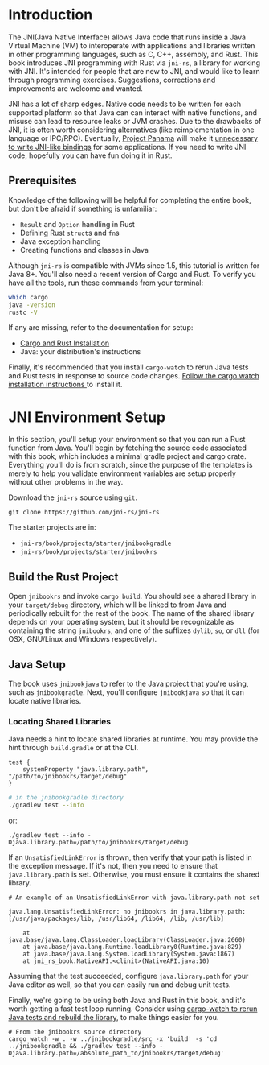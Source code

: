 # Introduction

The JNI(Java Native Interface) allows Java code that runs inside a Java Virtual
Machine (VM) to interoperate with applications and libraries written in other
programming languages, such as C, C++, assembly, and Rust. This book introduces
JNI programming with Rust via `jni-rs`, a library for working with JNI. It's
intended for people that are new to JNI, and would like to learn through
programming exercises. Suggestions, corrections and improvements are welcome and
wanted.

JNI has a lot of sharp edges. Native code needs to be written for each supported
platform so that Java can can interact with native functions, and misuse can
lead to resource leaks or JVM crashes. Due to the drawbacks of JNI, it is often
worth considering alternatives (like reimplementation in one language or
IPC/RPC). Eventually, [Project
Panama](https://openjdk.java.net/projects/panama/) will make it [unnecessary to
write JNI-like
bindings](https://github.com/openjdk/panama-foreign/blob/foreign-jextract/doc/panama_jextract.md)
for some applications. If you need to write JNI code, hopefully you can have fun
doing it in Rust.

## Prerequisites
Knowledge of the following will be helpful for completing the entire book, but
don't be afraid if something is unfamiliar:

- `Result` and `Option` handling in Rust
- Defining Rust `struct`s and `fn`s
- Java exception handling
- Creating functions and classes in Java

Although `jni-rs` is compatible with JVMs since 1.5, this tutorial is written
for Java 8+. You'll also need a recent version of Cargo and Rust. To verify you
have all the tools, run these commands from your terminal:

```bash
which cargo
java -version
rustc -V
```

If any are missing, refer to the documentation for setup:

* [Cargo and Rust Installation](https://rustup.rs/)
* Java: your distribution's instructions

Finally, it's recommended that you install `cargo-watch` to rerun Java tests and
Rust tests in response to source code changes. [Follow the cargo watch
installation instructions ](https://github.com/passcod/cargo-watch) to install
it.

# JNI Environment Setup
In this section, you'll setup your environment so that you can run a Rust
function from Java. You'll begin by fetching the source code associated with
this book, which includes a minimal gradle project and cargo crate. Everything
you'll do is from scratch, since the purpose of the templates is merely to help
you validate environment variables are setup properly without other problems in
the way.


Download the `jni-rs` source using `git`.

```
git clone https://github.com/jni-rs/jni-rs
```

The starter projects are in: 

* `jni-rs/book/projects/starter/jnibookgradle`
* `jni-rs/book/projects/starter/jnibookrs`

## Build the Rust Project
Open `jnibookrs` and invoke `cargo build`. You should see a shared library in
your `target/debug` directory, which will be linked to from Java and
periodically rebuilt for the rest of the book. The name of the shared library
depends on your operating system, but it should be recognizable as containing
the string `jnibookrs`, and one of the suffixes `dylib`, `so`, or `dll` (for
OSX, GNU/Linux and Windows respectively).
## Java Setup
The book uses `jnibookjava` to refer to the Java project that you're using, such
as `jnibookgradle`. Next, you'll configure `jnibookjava` so that it can locate
native libraries.

### Locating Shared Libraries
Java needs a hint to locate shared libraries at runtime. You may provide the
hint through `build.gradle` or at the CLI.

```
test {
    systemProperty "java.library.path", "/path/to/jnibookrs/target/debug"
}
```

```bash
# in the jnibookgradle directory
./gradlew test --info
```

or:

```
./gradlew test --info -Djava.library.path=/path/to/jnibookrs/target/debug
```

If an `UnsatisfiedLinkError` is thrown, then verify that your path is listed in
the exception message. If it's not, then you need to ensure that
`java.library.path` is set. Otherwise, you must ensure it contains the shared
library.

```
# An example of an UnsatisfiedLinkError with java.library.path not set

java.lang.UnsatisfiedLinkError: no jnibookrs in java.library.path: [/usr/java/packages/lib, /usr/lib64, /lib64, /lib, /usr/lib]

    at java.base/java.lang.ClassLoader.loadLibrary(ClassLoader.java:2660)
    at java.base/java.lang.Runtime.loadLibrary0(Runtime.java:829)
    at java.base/java.lang.System.loadLibrary(System.java:1867)
    at jni_rs_book.NativeAPI.<clinit>(NativeAPI.java:10)
```

Assuming that the test succeeded, configure `java.library.path` for your Java
editor as well, so that you can easily run and debug unit tests.


Finally, we're going to be using both Java and Rust in this book, and it's worth
getting a fast test loop running. Consider using [cargo-watch to rerun Java
tests and rebuild the library](https://github.com/passcod/cargo-watch), to make
things easier for you.

```
# From the jnibookrs source directory
cargo watch -w . -w ../jnibookgradle/src -x 'build' -s 'cd ../jnibookgradle && ./gradlew test --info -Djava.library.path=/absolute_path_to/jnibookrs/target/debug'
```
